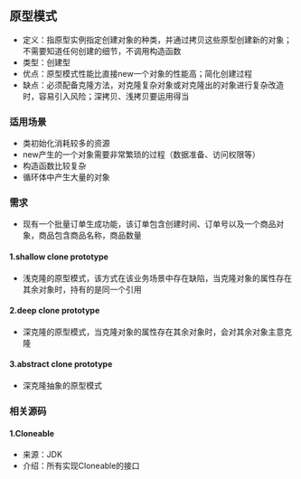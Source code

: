 ## 原型模式
* 定义：指原型实例指定创建对象的种类，并通过拷贝这些原型创建新的对象；不需要知道任何创建的细节，不调用构造函数
* 类型：创建型
* 优点：原型模式性能比直接new一个对象的性能高；简化创建过程
* 缺点：必须配备克隆方法，对克隆复杂对象或对克隆出的对象进行复杂改造时，容易引入风险；深拷贝、浅拷贝要运用得当

### 适用场景
* 类初始化消耗较多的资源
* new产生的一个对象需要非常繁琐的过程（数据准备、访问权限等）
* 构造函数比较复杂
* 循环体中产生大量的对象

### 需求
* 现有一个批量订单生成功能，该订单包含创建时间、订单号以及一个商品对象，商品包含商品名称，商品数量

#### 1.shallow clone prototype
* 浅克隆的原型模式，该方式在该业务场景中存在缺陷，当克隆对象的属性存在其余对象时，持有的是同一个引用
#### 2.deep clone prototype
* 深克隆的原型模式，当克隆对象的属性存在其余对象时，会对其余对象主意克隆
#### 3.abstract clone prototype
* 深克隆抽象的原型模式


### 相关源码
#### 1.Cloneable
* 来源：JDK
* 介绍：所有实现Cloneable的接口
